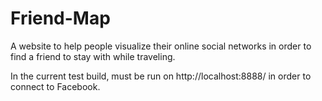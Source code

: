 Friend-Map
==============

A website to help people visualize their online social networks in order to find a friend to stay with while traveling.

In the current test build, must be run on http://localhost:8888/ in order to connect to Facebook.